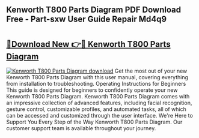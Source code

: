 ## Kenworth T800 Parts Diagram PDF Download Free - Part-sxw User Guide Repair Md4q9

# <h2><a href="http://dfsz7a.blite.top/?on=Kenworth+T800+Parts+Diagram">🔗Download New 👉🔴 Kenworth T800 Parts Diagram</a></h2>

[![Kenworth T800 Parts Diagram download](https://i.imgur.com/lujVjoI.png)](http://dfsz7a.blite.top/?on=Kenworth+T800+Parts+Diagram)
Get the most out of your new Kenworth T800 Parts Diagram with this user manual, covering everything from installation to troubleshooting. Operating Instructions for Beginners This guide is designed for beginners to confidently operate your new Kenworth T800 Parts Diagram. Kenworth T800 Parts Diagram comes with an impressive collection of advanced features, including facial recognition, gesture control, customizable profiles, and automated tasks, all of which can be accessed and customized through the user interface. We're Here to Support You Every Step of the Way Kenworth T800 Parts Diagram. Our customer support team is available throughout your journey.
